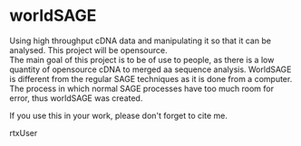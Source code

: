 # worldSAGE
Using high throughput cDNA data and manipulating it so that it can be analysed. This project will be opensource.  
The main goal of this project is to be of use to people, as there is a low quantity of opensource cDNA to merged aa sequence analysis. 
WorldSAGE is different from the regular SAGE techniques as it is done from a computer. The process in which normal SAGE processes have too much room for error, thus worldSAGE was created. 

If you use this in your work, please don't forget to cite me. 



rtxUser
